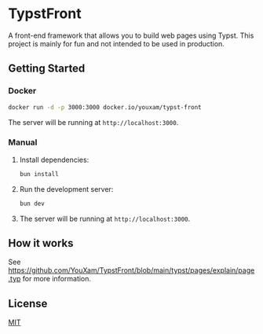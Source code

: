 # TypstFront

A front-end framework that allows you to build web pages using Typst. This project is mainly for fun and not intended to be used in production.

## Getting Started

### Docker

```bash
docker run -d -p 3000:3000 docker.io/youxam/typst-front
```

The server will be running at `http://localhost:3000`.

### Manual

1. Install dependencies:
   ```bash
   bun install
   ```

2. Run the development server:
   ```bash
   bun dev
   ```

3. The server will be running at `http://localhost:3000`.

## How it works

See https://github.com/YouXam/TypstFront/blob/main/typst/pages/explain/page.typ for more information.

## License

[MIT](LICENSE)
